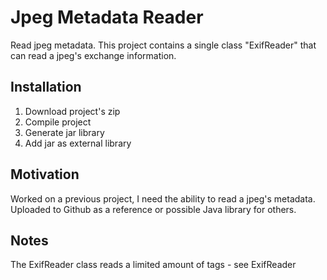 # Jpeg Metadata Reader
Read jpeg metadata. This project contains a single class "ExifReader" that can read a jpeg's exchange information.

<h2>Installation</h2>
<ol>
  <li>Download project's zip</li>
  <li>Compile project</li>
  <li>Generate jar library</li>
  <li>Add jar as external library</li>
</ol>

<h2>Motivation</h2>
Worked on a previous project, I need the ability to read a jpeg's metadata. Uploaded to Github as a reference or possible Java library for others.

<h2>Notes</h2>
The ExifReader class reads a limited amount of tags - see ExifReader
